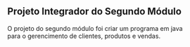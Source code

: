 ## Projeto Integrador do Segundo Módulo

O projeto do segundo módulo foi criar um programa em java  
para o gerencimento de clientes, produtos e vendas.